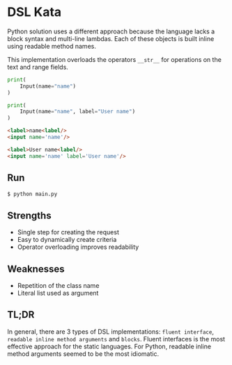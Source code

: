 # DSL Kata

Python solution uses a different approach because the language lacks a block syntax and multi-line lambdas.
Each of these objects is built inline using readable method names.

This implementation overloads the operators `__str__` for operations on the text and range fields.

```python
print(
    Input(name="name")
)

print(
    Input(name="name", label="User name")
)
```

```html
<label>name<label/>
<input name='name'/>

<label>User name<label/>
<input name='name' label='User name'/>
```

## Run

```bash
$ python main.py
```

## Strengths

- Single step for creating the request
- Easy to dynamically create criteria
- Operator overloading improves readability

## Weaknesses

- Repetition of the class name
- Literal list used as argument

## TL;DR

In general, there are 3 types of DSL implementations: `fluent interface`, `readable inline method arguments` and `blocks`.
Fluent interfaces is the most effective approach for the static languages.
For Python, readable inline method arguments seemed to be the most idiomatic.
